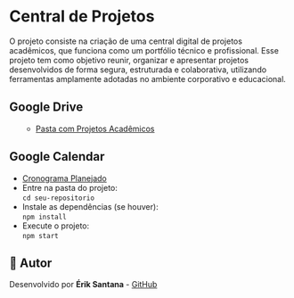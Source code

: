 </head>
<body>

  <h1>Central de Projetos</h1>
  <p>O projeto consiste na criação de uma central digital de projetos acadêmicos, que funciona como um portfólio técnico e profissional. Esse projeto tem como objetivo reunir, organizar e apresentar projetos desenvolvidos de forma segura, estruturada e colaborativa, utilizando ferramentas amplamente adotadas no ambiente corporativo e educacional.</p>

  <h2>Google Drive</h2>
  <ul>

  <ul>
    <li><a href="https://drive.google.com/drive/folders/1iMdypn3KTvPpwoMchELqV0TBsl-wIlAa?usp=drive_link" target="_blank">Pasta com Projetos Acadêmicos</a></li>
  </ul>

  </ul>

  <h2>Google Calendar</h2>
  <ul>
    <li><a href="https://calendar.google.com/calendar/u/1/r?pli=1" target="_blank">Cronograma Planejado</a></li>
    <li>Entre na pasta do projeto:<br><code>cd seu-repositorio</code></li>
    <li>Instale as dependências (se houver):<br><code>npm install</code></li>
    <li>Execute o projeto:<br><code>npm start</code></li>
  </ul>

  <h2>👤 Autor</h2>
  <p>Desenvolvido por <strong>Érik Santana</strong> - <a href="https://github.com/Erikitzz" target="_blank">GitHub</a></p>

</body>
</html>

